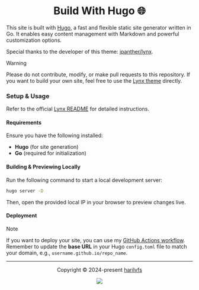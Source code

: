 <div align="center">

<h1>Build With Hugo 🌐</h1>
</div>

This site is built with [Hugo](https://gohugo.io/), a fast and flexible static site generator written in Go. It enables easy content management with Markdown and powerful customization options.  

Special thanks to the developer of this theme: [jpanther/lynx](https://github.com/jpanther/lynx/).  

> [!WARNING]  
> Please do not contribute, modify, or make pull requests to this repository. If you want to build your own site, feel free to use the [Lynx theme](https://themes.gohugo.io/themes/lynx/) directly.  

### Setup & Usage  
Refer to the official [Lynx README](https://github.com/jpanther/lynx?tab=readme-ov-file#lynx) for detailed instructions.  

#### Requirements  
Ensure you have the following installed:  
- **Hugo** (for site generation)  
- **Go** (required for initialization)  

#### Building & Previewing Locally  
Run the following command to start a local development server:  

```bash
hugo server -D
```  

Then, open the provided local IP in your browser to preview changes live.  

#### Deployment  
> [!NOTE]  
> If you want to deploy your site, you can use my [GitHub Actions workflow](https://github.com/harilvfs/links/blob/main/.github/workflows/hugo.yml).  
> Remember to update the **base URL** in your Hugo `config.toml` file to match your domain, e.g., `username.github.io/repo_name`.  

---

<p align="center">
	Copyright &copy; 2024-present <a href="https://github.com/harilvfs" target="_blank">harilvfs</a>
</p>

<p align="center">
<a href="https://github.com/harilvfs/links/blob/main/LICENSE"> <img src="https://img.shields.io/github/license/harilvfs/links?logo=Github&colorA=2D95E3&colorB=FF4088&style=for-the-badge"></a>
</p>
